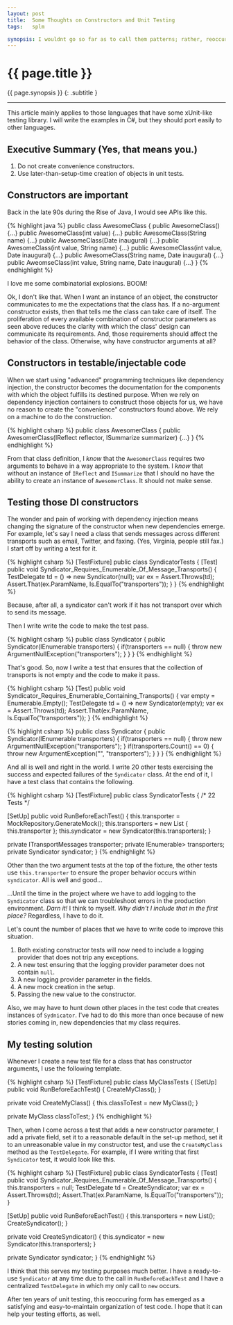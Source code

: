 ```yaml
---
layout: post
title:  Some Thoughts on Constructors and Unit Testing
tags:   splm

synopsis: I wouldnt go so far as to call them patterns; rather, reoccuring forms.
---
```


# {{ page.title }}

{{ page.synopsis }}
{: .subtitle }

-----

This article mainly applies to those languages that have some xUnit-like
testing library. I will write the examples in C#, but they should port easily
to other languages.

## Executive Summary (Yes, that means you.)

1. Do not create convenience constructors.
1. Use later-than-setup-time creation of objects in unit tests.

## Constructors are important

Back in the late 90s during the Rise of Java, I would see APIs like this.

{% highlight java %}
public class AwesomeClass {
  public AwesomeClass() {...}
  public AwesomeClass(int value) {...}
  public AwesomeClass(String name) {...}
  public AwesomeClass(Date inaugural) {...}
  public AwesomeClass(int value, String name) {...}
  public AwesomeClass(int value, Date inaugural) {...}
  public AwesomeClass(String name, Date inaugural) {...}
  public AweomseClass(int value, String name, Date inaugural) {...}
}
{% endhighlight %}

I love me some combinatorial explosions. BOOM!

Ok, I don't like that. When I want an instance of an object, the constructor
communicates to me the expectations that the class has. If a no-argument
constructor exists, then that tells me the class can take care of itself. The
proliferation of every available combination of constructor parameters as seen
above reduces the clarity with which the class' design can communicate its
requirements. And, those requirements should affect the behavior of the class.
Otherwise, why have constructor arguments at all?

## Constructors in testable/injectable code

When we start using "advanced" programming techniques like dependency
injection, the constructor becomes the documentation for the components with
which the object fulfills its destined purpose. When we rely on dependency
injection containers to construct those objects for us, we have no reason to
create the "convenience" constructors found above. We rely on a machine to do
the construction.

{% highlight csharp %}
public class AwesomerClass {
  public AwesomerClass(IReflect reflector, ISummarize summarizer) {...}
}
{% endhighlight %}

From that class definition, I _know_ that the `AwesomerClass` requires two
arguments to behave in a way appropriate to the system. I _know_ that without
an instance of `IReflect` and `ISummarize` that I should no have the ability
to create an instance of `AwesomerClass`. It should not make sense.

## Testing those DI constructors

The wonder and pain of working with dependency injection means changing the
signature of the constructor when new dependencies emerge. For example, let's
say I need a class that sends messages across different transports such as
email, Twitter, and faxing. (Yes, Virginia, people still fax.) I start off by
writing a test for it.

{% highlight csharp %}
[TestFixture]
public class SyndicatorTests {
  [Test]
  public void Syndicator_Requires_Enumerable_Of_Message_Transports() {
    TestDelegate td = () => new Syndicator(null);
    var ex = Assert.Throws<ArgumentNullException>(td);
    Assert.That(ex.ParamName, Is.EqualTo("transporters"));
  }
}
{% endhighlight %}

Because, after all, a syndicator can't work if it has not transport over which
to send its message.

Then I write write the code to make the test pass.

{% highlight csharp %}
public class Syndicator {
  public Syndicator(IEnumerable<ITransportMessages> transporters) {
    if(transporters == null) {
      throw new ArgumentNullException("transporters");
    }
  }
}
{% endhighlight %}

That's good. So, now I write a test that ensures that the collection of 
transports is not empty and the code to make it pass.

{% highlight csharp %}
[Test]
public void Syndicator_Requires_Enumerable_Containing_Transports() {
  var empty = Enumerable.Empty<ITransportMessages>();
  TestDelegate td = () => new Syndicator(empty);
  var ex = Assert.Throws<ArgumentException>(td);
  Assert.That(ex.ParamName, Is.EqualTo("transporters"));
}
{% endhighlight %}

{% highlight csharp %}
public class Syndicator {
  public Syndicator(IEnumerable<ITransportMessages> transporters) {
    if(transporters == null) {
      throw new ArgumentNullException("transporters");
    }
    if(transporters.Count() == 0) {
      throw new ArgumentException("", "transporters");
    }
  }
}
{% endhighlight %}

And all is well and right in the world. I write 20 other tests exercising the
success and expected failures of the `Syndicator` class. At the end of it, I
have a test class that contains the following.

{% highlight csharp %}
[TestFixture]
public class SyndicatorTests {
  /* 22 Tests */

  [SetUp]
  public void RunBeforeEachTest() {
    this.transporter = MockRepository.GenerateMock<ITransportMessages>();
    this.transporters = new List<ITransportMessages> { this.transporter };
    this.syndicator = new Syndicator(this.transporters);
  }

  private ITransportMessages transporter;
  private IEnumerable<ITransportMessages>> transporters;
  private Syndicator syndicator;
}
{% endhighlight %}

Other than the two argument tests at the top of the fixture, the other tests
use `this.transporter` to ensure the proper behavior occurs within
`syndicator`. All is well and good...

...Until the time in the project where we have to add logging to the
`Syndicator` class so that we can troubleshoot errors in the production
environment. _Darn it!_ I think to myself. _Why didn't I include that in the
first place?_ Regardless, I have to do it.

Let's count the number of places that we have to write code to improve this
situation.

1. Both existing constructor tests will now need to include a logging provider
that does not trip any exceptions.
1. A new test ensuring that the logging provider parameter does not contain
`null`.
1. A new logging provider parameter in the fields.
1. A new mock creation in the setup.
1. Passing the new value to the constructor.

Also, we may have to hunt down other places in the test code that creates
instances of `Sydnicator`. I've had to do this more than once because of new
stories coming in, new dependencies that my class requires.

## My testing solution

Whenever I create a new test file for a class that has constructor arguments,
I use the following template.

{% highlight csharp %}
[TestFixture]
public class MyClassTests {
  [SetUp]
  public void RunBeforeEachTest() {
    CreateMyClass();
  }

  private void CreateMyClass() {
  	this.classToTest = new MyClass();
  }

  private MyClass classToTest;
}
{% endhighlight %}

Then, when I come across a test that adds a new constructor parameter, I add a
private field, set it to a reasonable default in the set-up method, set it to
an unreasonable value in my constructor test, and use the `CreateMyClass`
method as the `TestDelegate`. For example, if I were writing that first
`Syndicator` test, it would look like this.

{% highlight csharp %}
[TestFixture]
public class SyndicatorTests {
  [Test]
  public void Syndicator_Requires_Enumerable_Of_Message_Transports() {
    this.transporters = null;
    TestDelegate td = CreateSyndicator;
    var ex = Assert.Throws<ArgumentNullException>(td);
    Assert.That(ex.ParamName, Is.EqualTo("transporters"));
  }

  [SetUp]
  public void RunBeforeEachTest() {
    this.transporters = new List<ITransportMessages>();
    CreateSyndicator();
  }

  private void CreateSyndicator() {
  	this.syndicator = new Syndicator(this.transporters);
  }

  private Syndicator syndicator;
}
{% endhighlight %}

I think that this serves my testing purposes much better. I have a
ready-to-use `Syndicator` at any time due to the call in `RunBeforeEachTest`
and I have a centralized `TestDelegate` in which my only call to `new` occurs.

After ten years of unit testing, this reoccuring form has emerged as a
satisfying and easy-to-maintain organization of test code. I hope that it can
help your testing efforts, as well.
